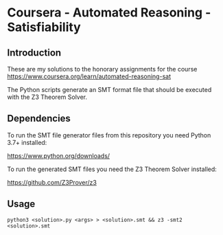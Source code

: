 # Coursera - Automated Reasoning - Satisfiability


## Introduction

These are my solutions to the honorary assignments for the course https://www.coursera.org/learn/automated-reasoning-sat

The Python scripts generate an SMT format file that should be executed
with the Z3 Theorem Solver.

## Dependencies

To run the SMT file generator files from this repository you need Python 3.7+ installed:

https://www.python.org/downloads/

To run the generated SMT files you need the Z3 Theorem Solver installed:

https://github.com/Z3Prover/z3


## Usage

```
python3 <solution>.py <args> > <solution>.smt && z3 -smt2 <solution>.smt
```
